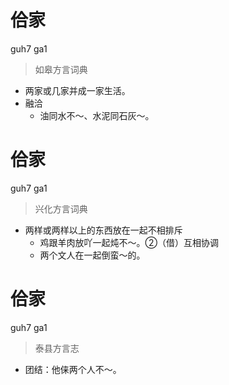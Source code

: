 # 佮家
guh7 ga1
> 如皋方言词典
- 两家或几家并成一家生活。
- 融洽
  - 油同水不～、水泥同石灰～。

# 佮家
guh7 ga1
> 兴化方言词典
- 两样或两样以上的东西放在一起不相排斥
  - 鸡跟羊肉放吖一起炖不～。②（借）互相协调
  - 两个文人在一起倒蛮～的。

# 佮家
guh7 ga1
> 泰县方言志
- 团结：他俫两个人不～。
